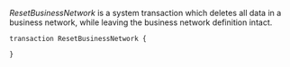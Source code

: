 *ResetBusinessNetwork* is a system transaction which deletes all data in a business network, while leaving the business network definition intact.

```
transaction ResetBusinessNetwork {

}
```
